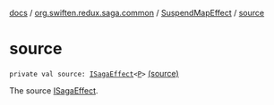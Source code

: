 [docs](../../index.md) / [org.swiften.redux.saga.common](../index.md) / [SuspendMapEffect](index.md) / [source](./source.md)

# source

`private val source: `[`ISagaEffect`](../-i-saga-effect.md)`<`[`P`](index.md#P)`>` [(source)](https://github.com/protoman92/KotlinRedux/tree/master/common/common-saga/src/main/kotlin/org/swiften/redux/saga/common/MapEffect.kt#L50)

The source [ISagaEffect](../-i-saga-effect.md).

